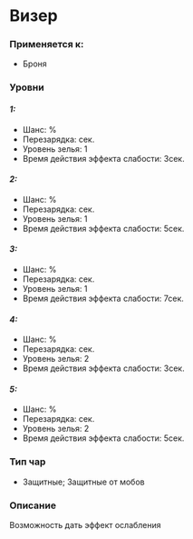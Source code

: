 # Визер

### Применяется к:

* Броня&#x20;

### Уровни

#### _1:_&#x20;

* Шанс: %
* Перезарядка:  сек.
* Уровень зелья: 1
* Время действия эффекта слабости:  3сек.

#### _2:_

* Шанс: %
* Перезарядка:  сек.&#x20;
* Уровень зелья: 1
* Время действия эффекта слабости:  5сек.

#### _3:_&#x20;

* Шанс: %
* Перезарядка:  сек.
* Уровень зелья: 1
* Время действия эффекта слабости:  7сек.

#### _4:_

* Шанс: %
* Перезарядка:  сек.&#x20;
* Уровень зелья: 2
* Время действия эффекта слабости:  3сек.

#### _5:_

* Шанс: %
* Перезарядка:  сек.&#x20;
* Уровень зелья: 2
* Время действия эффекта слабости:  5сек.

### Тип чар

* Защитные; Защитные от мобов

### Описание

Возможность дать эффект ослабления&#x20;

